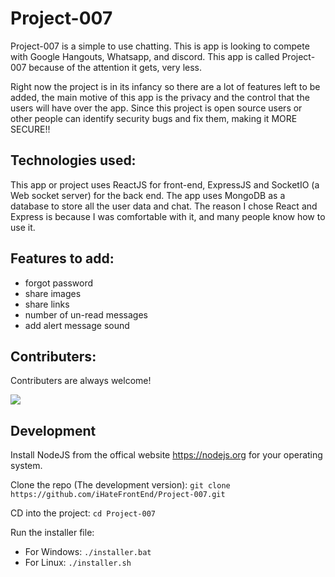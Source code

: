 # Project-007
Project-007 is a simple to use chatting. This is app is looking to compete with Google Hangouts, Whatsapp, and discord. This app is called Project-007 because of the attention it gets, very less.

Right now the project is in its infancy so there are a lot of features left to be added, the main motive of this app is the privacy and the control that the users will have over the app. Since this project is open source users or other people can identify security bugs and fix them, making it MORE SECURE!!

## Technologies used:
This app or project uses ReactJS for front-end, ExpressJS and SocketIO (a Web socket server) for the back end. The app uses MongoDB as a database to store all the user data and chat. The reason I chose React and Express is because I was comfortable with it, and many people know how to use it.

## Features to add:
 - forgot password 
 - share images
 - share links
 - number of un-read messages
 - add alert message sound

## Contributers:
Contributers are always welcome!

<a href = "https://github.com/iHateFrontEnd/Vattagutar/graphs/contributors">
  <img src = "https://contrib.rocks/image?repo = iHateFrontEnd/Project-007"/>
</a>

## Development
Install NodeJS from the offical website https://nodejs.org for your operating system.

Clone the repo (The development version): `git clone https://github.com/iHateFrontEnd/Project-007.git`

CD into the project: `cd Project-007`

Run the installer file:
 - For Windows: `./installer.bat`
 - For Linux: `./installer.sh`
